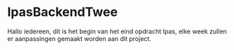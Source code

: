 # IpasBackendTwee

Hallo iedereen, dit is het begin van het eind opdracht Ipas, elke week zullen er aanpassingen gemaakt worden aan dit project.
